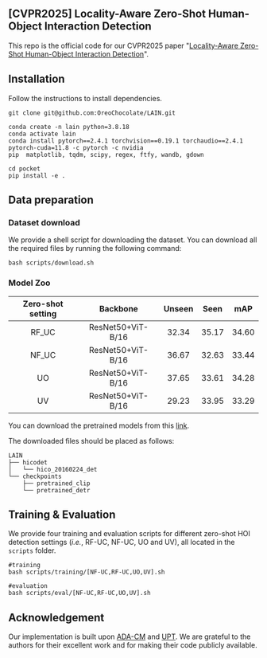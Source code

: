 ## [CVPR2025] Locality-Aware Zero-Shot Human-Object Interaction Detection
This repo is the official code for our CVPR2025 paper "[Locality-Aware Zero-Shot Human-Object Interaction Detection](https://arxiv.org/abs/2505.19503)".



## Installation
Follow the instructions to install dependencies.

```shell
git clone git@github.com:OreoChocolate/LAIN.git

conda create -n lain python=3.8.18
conda activate lain   
conda install pytorch==2.4.1 torchvision==0.19.1 torchaudio==2.4.1  pytorch-cuda=11.8 -c pytorch -c nvidia
pip  matplotlib, tqdm, scipy, regex, ftfy, wandb, gdown

cd pocket
pip install -e .
```


## Data preparation

### Dataset download
We provide a shell script for downloading the dataset.
You can download all the required files by running the following command:

```shell
bash scripts/download.sh
```

### Model Zoo
| Zero-shot setting |     Backbone      | Unseen | Seen  |  mAP  |
|:-----------------:|:-----------------:|:------:|:-----:|:-----:|
|       RF_UC       | ResNet50+ViT-B/16 | 32.34  | 35.17 | 34.60 | 
|       NF_UC       | ResNet50+ViT-B/16 | 36.67  | 32.63 | 33.44 |
|        UO         | ResNet50+ViT-B/16 | 37.65  | 33.61 | 34.28 |
|        UV         | ResNet50+ViT-B/16 | 29.23  | 33.95 | 33.29 |

You can download the pretrained models from this [link](https://postechackr-my.sharepoint.com/:u:/g/personal/sosfd_postech_ac_kr/ESOQa6xOkgNJpIuP_QSlth0BcdTtCYrIy0tAqdIsf422rg?e=C80ooS).

The downloaded files should be placed as follows:
```
LAIN
├── hicodet
│   └── hico_20160224_det
└── checkpoints 
    ├── pretrained_clip
    └── pretrained_detr
```
## Training & Evaluation
We provide four training and evaluation scripts for different zero-shot HOI detection settings (*i.e.*, RF-UC, NF-UC, UO and UV), all located in the ```scripts``` folder.

```shell
#training
bash scripts/training/[NF-UC,RF-UC,UO,UV].sh

#evaluation
bash scripts/eval/[NF-UC,RF-UC,UO,UV].sh
```

## Acknowledgement
Our implementation is built upon [ADA-CM](https://github.com/ltttpku/ADA-CM) and [UPT](https://github.com/fredzzhang/upt).
We are grateful to the authors for their excellent work and for making their code publicly available.

